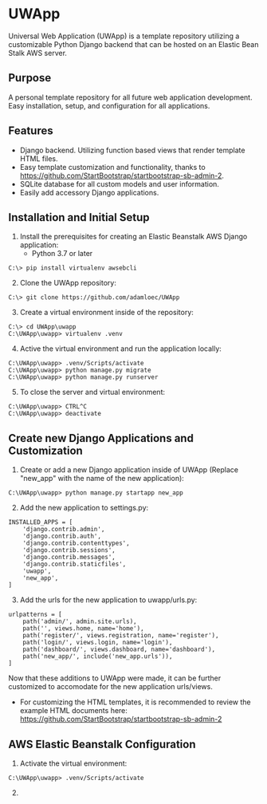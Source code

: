 # UWApp
Universal Web Application (UWApp) is a template repository utilizing a customizable Python Django backend that can be hosted on an Elastic Bean Stalk AWS server.

## Purpose
A personal template repository for all future web application development. Easy installation, setup, and configuration for all applications.

## Features
- Django backend. Utilizing function based views that render template HTML files.
- Easy template customization and functionality, thanks to https://github.com/StartBootstrap/startbootstrap-sb-admin-2.
- SQLite database for all custom models and user information.
- Easily add accessory Django applications.

## Installation and Initial Setup
1. Install the prerequisites for creating an Elastic Beanstalk AWS Django application:
    - Python 3.7 or later
```
C:\> pip install virtualenv awsebcli
``` 
2. Clone the UWApp repository:
```
C:\> git clone https://github.com/adamloec/UWApp
```
3. Create a virtual environment inside of the repository:
```
C:\> cd UWApp\uwapp
C:\UWApp\uwapp> virtualenv .venv
```
4. Active the virtual environment and run the application locally:
```
C:\UWApp\uwapp> .venv/Scripts/activate
C:\UWApp\uwapp> python manage.py migrate
C:\UWApp\uwapp> python manage.py runserver
```
5. To close the server and virtual environment:
```
C:\UWApp\uwapp> CTRL^C
C:\UWApp\uwapp> deactivate
```

## Create new Django Applications and Customization
1. Create or add a new Django application inside of UWApp (Replace "new_app" with the name of the new application):
```
C:\UWApp\uwapp> python manage.py startapp new_app
```
2. Add the new application to settings.py:
```
INSTALLED_APPS = [
    'django.contrib.admin',
    'django.contrib.auth',
    'django.contrib.contenttypes',
    'django.contrib.sessions',
    'django.contrib.messages',
    'django.contrib.staticfiles',
    'uwapp',
    'new_app',
]
```
3. Add the urls for the new application to uwapp/urls.py:
```
urlpatterns = [
    path('admin/', admin.site.urls),
    path('', views.home, name='home'),
    path('register/', views.registration, name='register'),
    path('login/', views.login, name='login'),
    path('dashboard/', views.dashboard, name='dashboard'),
    path('new_app/', include('new_app.urls')),
]
```

Now that these additions to UWApp were made, it can be further customized to accomodate for the new application urls/views.
- For customizing the HTML templates, it is recommended to review the example HTML documents here: https://github.com/StartBootstrap/startbootstrap-sb-admin-2

## AWS Elastic Beanstalk Configuration
1. Activate the virtual environment:
```
C:\UWApp\uwapp> .venv/Scripts/activate
```
2. 